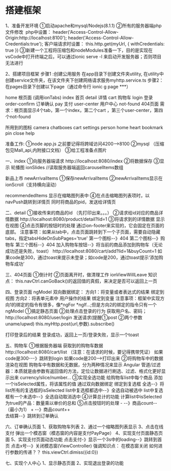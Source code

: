 # 搭建框架
1、准备开发环境
①启动apache和mysql/Nodejs(8.1.1)
②所有的服务器端php文件修改 
 php中设置：
 header('Access-Control-Allow-Origin:http://localhost:8100');
 header('Access-Control-Allow-Credentials:true');
 客户端请求时设置：
 this.http.get(myUrl, { withCredentials: true }) 
③新建一个工程将压缩包和nodeModules准备一下，目的是实现在vsCode中打开终端之后，可以通过ionic serve -l 来启动开发服务器；否则项目无法进行

2、搭建项目框架 
 步骤1 :创建公用服务
 在app目录下创建文件夹utility,
 在utility中创建service文件夹，在该文件夹下创建网络请求服务myhttp.service.ts
 步骤2：在pages目录下创建以下page（通过命令行 ionic g page ***）

home 根页面 (调用ionTabs)
index  首页
detail 详情
cart   购物车
login  登录
order-confirm 订单确认
pay    支付
user-center   用户中心
not-found     404页面
需求：根页面显示4个tab，第一个index，第二个cart ，第三个user-center，第四个not-found

所用到的图标
camera
chatboxes
cart
settings
person
home
heart
bookmark
pin
close
help

准备工作:
 ①node app.js 之前要记得将跨域访问4200-->8100
 ②mysql （压缩包见Mall_api,内附接口文档）
 ③给工程准备点图片

一、index
 ①向服务器端请求
  http://localhost:8080/index
 ②将数据保存
 ③显示 
  轮播图 ionSlides
   //读取服务器端返回carouselItems数组

  新品上市 newArrivalItems
   ①保存newArrivalItems
   ②newArrivalItems显示在ionScroll（支持横向滚动）

  recommendedItems
   显示在缩略图列表中
   ④在点击缩略图列表项时，以navPush跳转到详情页
   同时将商品的pid，发送给详情页
  
二、detail
  ①接收传来的商品的id （先打印出来。。。）
  ②请求给id对应的商品详情数据
   http://localhost:8080/product/detail?lid=1
  ③将请求到的详情数据 显示在视图
  ④点击页脚的按钮时的处理
    通过ion-footer来实现的，它会固定在页面的底部。
    注意事项：如果从tab中，点击页面跳转到下一个子页面，需要自动隐藏tabs，指定tabsHideOnSubPages='true'
	第一个图标--》404
	第二个图标--》购物车
	第三个图标--》404
	加入购物车按钮--》将当前的商品添加到购物车（无论成功还是失败，toast）
	http://localhost:8080/cart/add?lid=1&buyCount=1 如果code是300，通过toast来提示未登录；如code是200，通过toast提示‘添加购物车成功’

三、404页面
  ①倒计时
  ②页面离开时，做清理工作 ionViewWillLeave
  知识点：
	this.navCtrl.canGoBack()的返回值的真假，来决定是否可以返回上一页

四、登录页面
 ngModel
 双向数据绑定：
	方向1：将变量或者表达式的结果 绑定到视图
	方向2：将表单元素中 用户操作的结果 绑定到变量
	注意事项：框架中实现方向1的绑定的指令有很多，像*ngFor *ngIf...;但是方向2的绑定的指令只有一个ngModel
 ①搞定静态页面
 ②处理点击登录的行为
  获取用户名、密码；   
  http://localhost:8080/user/login 发送请求(提醒①post ②两个参数uname/upwd)
  this.myHttp.post(url,参数).subscribe()

  打印登录后的结果
  登录成功，返回上一页/登录失败，显示一个toast

五、购物车
  ①根据服务器端 获取到的购物车数据
    http://localhost:8080/cart/list （注意：在请求的时候，要记得携带凭证）
    如果code是300---》跳转到login
    如果code是200-->打印出来
  ②将购物车中的数据 渲染在视图
	  购物车中有数据和无数据，分为两种情况来显示
    Angular 管道/过滤器：本质就是由参数有返回值的方法，定位让数据进行刷选、过滤、格式化更好显示出来
    currency/slice/number...
  ③实现全选功能
    给购物车list中每个商品 添加一个isSelected属性，将该属性的值 通过双向数据绑定 绑定到复选框
    全选--》将list所有的复选框的isSelected
    list中复选框都选中--》全选自动被选中
    list中复选框有一个未选中--》全选自动取消选中
  ④计算总计的功能
    计算list中isSelected为true的产品：数量乘以单价的总和
  ⑤点击按钮时的处理
    - --》商品count-- （最小为1）
    + --》商品count++  
    去结算--》跳转到订单确认

六、订单确认页面 
 1、获取购物车列表
 2、通过一个缩略图列表显示
 3、点击在线支付 弹出一个模态窗（模态窗的内容是支付PayPage）
 4、实现支付页面静态页面
 5、实现支付页面动态功能
	点击支付-》显示一个3s中的loading--》跳转到首页
	点击x号--》关闭模态窗(ViewController)
  强调知识点：
	在模态窗关闭 如何进行参数的传递？？
	this.viewCtrl.dimiss({id:0})

七、实现个人中心
	1、显示静态页面
	2、实现退出登录的功能
